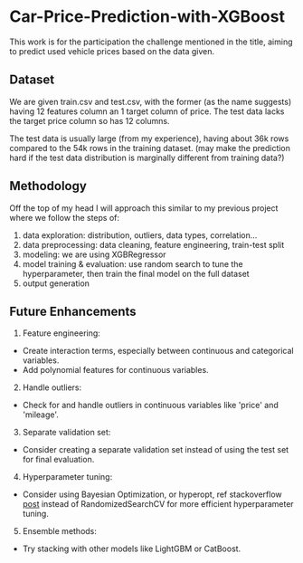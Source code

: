 # Car-Price-Prediction-with-XGBoost
This work is for the participation the challenge mentioned in the title, aiming to predict used vehicle prices based on the data given.

## Dataset
We are given train.csv and test.csv, with the former (as the name suggests) having 12 features column an 1 target column of price. The test data lacks the target price column so has 12 columns.

The test data is usually large (from my experience), having about 36k rows compared to the 54k rows in the training dataset. (may make the prediction hard if the test data distribution is marginally different from training data?)

## Methodology
Off the top of my head I will approach this similar to my previous project where we follow the steps of:
1. data exploration: distribution, outliers, data types, correlation...
2. data preprocessing: data cleaning, feature engineering, train-test split
3. modeling: we are using XGBRegressor 
4. model training & evaluation: use random search to tune the hyperparameter, then train the final model on the full dataset
6. output generation

## Future Enhancements

1. Feature engineering:
* Create interaction terms, especially between continuous and categorical variables.
* Add polynomial features for continuous variables.

2. Handle outliers:
* Check for and handle outliers in continuous variables like 'price' and 'mileage'.

3. Separate validation set:
* Consider creating a separate validation set instead of using the test set for final evaluation.

4. Hyperparameter tuning:
* Consider using Bayesian Optimization, or hyperopt, ref stackoverflow [post](https://stackoverflow.com/questions/66463422/xgboost-parameter-tuning-random-search) instead of RandomizedSearchCV for more efficient hyperparameter tuning.

5. Ensemble methods:
* Try stacking with other models like LightGBM or CatBoost.
